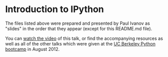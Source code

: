 Introduction to IPython
=======================

The files listed above were prepared and presented by Paul Ivanov as "slides"
in the order that they appear (except for this README.md file).

You can [watch the video](http://www.youtube.com/watch?v=oPM--1R1tTU) of this
talk, or find the accompanying resources as well as all of the other talks
which were given at the [UC Berkeley Python
bootcamp](http://www.pythonbootcamp.info/agenda) in August 2012.
